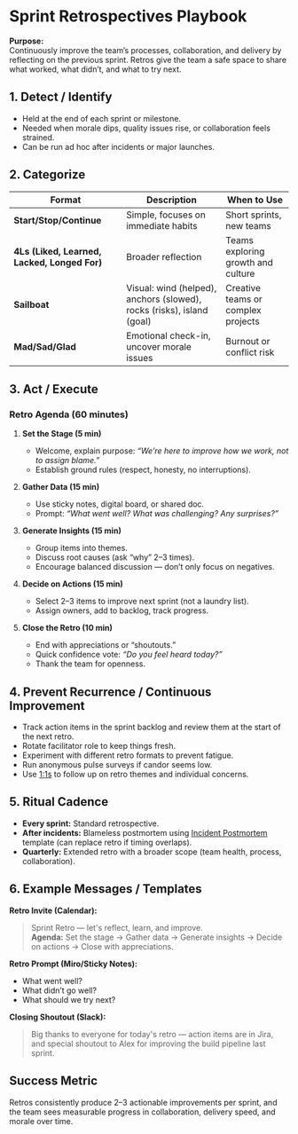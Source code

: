 # Sprint Retrospectives Playbook

**Purpose:**  
Continuously improve the team’s processes, collaboration, and delivery by reflecting on the previous sprint. Retros give the team a safe space to share what worked, what didn’t, and what to try next.


## 1. Detect / Identify
- Held at the end of each sprint or milestone.  
- Needed when morale dips, quality issues rise, or collaboration feels strained.  
- Can be run ad hoc after incidents or major launches.  


## 2. Categorize
| Format                        | Description                                                                 | When to Use                          |
|-------------------------------|-----------------------------------------------------------------------------|--------------------------------------|
| **Start/Stop/Continue**       | Simple, focuses on immediate habits                                         | Short sprints, new teams             |
| **4Ls (Liked, Learned, Lacked, Longed For)** | Broader reflection                                                    | Teams exploring growth and culture   |
| **Sailboat**                  | Visual: wind (helped), anchors (slowed), rocks (risks), island (goal)       | Creative teams or complex projects   |
| **Mad/Sad/Glad**              | Emotional check-in, uncover morale issues                                   | Burnout or conflict risk             |


## 3. Act / Execute
### **Retro Agenda (60 minutes)**
1. **Set the Stage (5 min)**  
   - Welcome, explain purpose: *“We’re here to improve how we work, not to assign blame.”*  
   - Establish ground rules (respect, honesty, no interruptions).  

2. **Gather Data (15 min)**  
   - Use sticky notes, digital board, or shared doc.  
   - Prompt: *“What went well? What was challenging? Any surprises?”*  

3. **Generate Insights (15 min)**  
   - Group items into themes.  
   - Discuss root causes (ask “why” 2–3 times).  
   - Encourage balanced discussion — don’t only focus on negatives.  

4. **Decide on Actions (15 min)**  
   - Select 2–3 items to improve next sprint (not a laundry list).  
   - Assign owners, add to backlog, track progress.  

5. **Close the Retro (10 min)**  
   - End with appreciations or “shoutouts.”  
   - Quick confidence vote: *“Do you feel heard today?”*  
   - Thank the team for openness.  


## 4. Prevent Recurrence / Continuous Improvement
- Track action items in the sprint backlog and review them at the start of the next retro.  
- Rotate facilitator role to keep things fresh.  
- Experiment with different retro formats to prevent fatigue.  
- Run anonymous pulse surveys if candor seems low.  
- Use [1:1s](../team-enablement/1-on-1.md) to follow up on retro themes and individual concerns.  


## 5. Ritual Cadence
- **Every sprint:** Standard retrospective.  
- **After incidents:** Blameless postmortem using [Incident Postmortem](../communication-templates/05-incident-postmortem.md) template (can replace retro if timing overlaps).  
- **Quarterly:** Extended retro with a broader scope (team health, process, collaboration).  


## 6. Example Messages / Templates
**Retro Invite (Calendar):**  
> Sprint Retro — let's reflect, learn, and improve.  
> **Agenda:** Set the stage → Gather data → Generate insights → Decide on actions → Close with appreciations.  

**Retro Prompt (Miro/Sticky Notes):**  
- What went well?  
- What didn’t go well?  
- What should we try next?  

**Closing Shoutout (Slack):**  
> Big thanks to everyone for today's retro — action items are in Jira, and special shoutout to Alex for improving the build pipeline last sprint.  


## Success Metric
Retros consistently produce 2–3 actionable improvements per sprint, and the team sees measurable progress in collaboration, delivery speed, and morale over time.